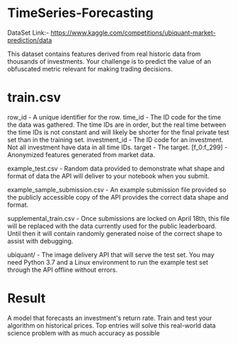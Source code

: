 # TimeSeries-Forecasting

DataSet Link:- https://www.kaggle.com/competitions/ubiquant-market-prediction/data

This dataset contains features derived from real historic data from thousands of investments. Your challenge is to predict the value of an obfuscated metric relevant for making trading decisions.

# train.csv

row_id - A unique identifier for the row.
time_id - The ID code for the time the data was gathered. The time IDs are in order, but the real time between the time IDs is not constant and will likely be shorter for the final private test set than in the training set.
investment_id - The ID code for an investment. Not all investment have data in all time IDs.
target - The target.
[f_0:f_299] - Anonymized features generated from market data.

example_test.csv - Random data provided to demonstrate what shape and format of data the API will deliver to your notebook when you submit.

example_sample_submission.csv - An example submission file provided so the publicly accessible copy of the API provides the correct data shape and format.

supplemental_train.csv - Once submissions are locked on April 18th, this file will be replaced with the data currently used for the public leaderboard. Until then it will contain randomly generated noise of the correct shape to assist with debugging.

ubiquant/ - The image delivery API that will serve the test set. You may need Python 3.7 and a Linux environment to run the example test set through the API offline without errors.

# Result
A model that forecasts an investment's return rate. Train and test your algorithm on historical prices. Top entries will solve this real-world data science problem with as much accuracy as possible
